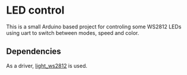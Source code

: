 # LED control
This is a small Arduino based project for controling some WS2812 LEDs using uart to switch between modes, speed and color.

## Dependencies
As a driver, [light_ws2812](https://github.com/cpldcpu/light_ws2812) is used.
